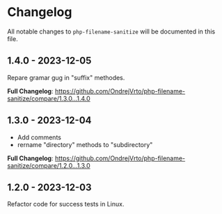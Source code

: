 # Changelog

All notable changes to `php-filename-sanitize` will be documented in this file.

## 1.4.0 - 2023-12-05

Repare gramar gug in "suffix" methodes.

**Full Changelog**: https://github.com/OndrejVrto/php-filename-sanitize/compare/1.3.0...1.4.0

## 1.3.0 - 2023-12-04

- Add comments
- rername "directory" methods to "subdirectory"

**Full Changelog**: https://github.com/OndrejVrto/php-filename-sanitize/compare/1.2.0...1.3.0

## 1.2.0 - 2023-12-03

Refactor code for success tests in Linux.
